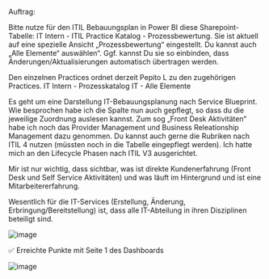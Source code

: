 Auftrag:

Bitte nutze für den ITIL Bebauungsplan in Power BI diese Sharepoint-Tabelle: IT Intern - ITIL Practice Katalog - Prozessbewertung. 
Sie ist aktuell auf eine spezielle Ansicht „Prozessbewertung“ eingestellt. Du kannst auch „Alle Elemente“ auswählen“.
Ggf. kannst Du sie so einbinden, dass Änderungen/Aktualisierungen automatisch übertragen werden.

Den einzelnen Practices ordnet derzeit Pepito L zu den zugehörigen Practices.
IT Intern - Prozesskatalog IT - Alle Elemente

Es geht um eine Darstellung IT-Bebauungsplanung nach Service Blueprint.
Wie besprochen habe ich die Spalte nun auch gepflegt, so dass du die jeweilige Zuordnung auslesen kannst.
Zum sog „Front Desk Aktivitäten“ habe ich noch das Provider Management und Business Releationship Management dazu genommen. 
Du kannst auch gerne die Rubriken nach ITIL 4 nutzen (müssten noch in die Tabelle eingepflegt werden). Ich hatte mich an den Lifecycle Phasen nach ITIL V3 ausgerichtet. 

Mir ist nur wichtig, dass sichtbar, was ist direkte Kundenerfahrung (Front Desk und Self Service Aktivitäten) und was läuft im Hintergrund und ist eine Mitarbeitererfahrung.

Wesentlich für die IT-Services (Erstellung, Änderung, Erbringung/Bereitstellung) ist, dass alle IT-Abteilung in ihren Disziplinen beteiligt sind.

![image](https://github.com/user-attachments/assets/75ace6e8-1b59-438a-bb74-b55bccd9f514)

✅ Erreichte Punkte mit Seite 1 des Dashboards

![image](https://github.com/user-attachments/assets/3086ff71-535a-4d2a-ba6f-b308b3a5a9b3)

